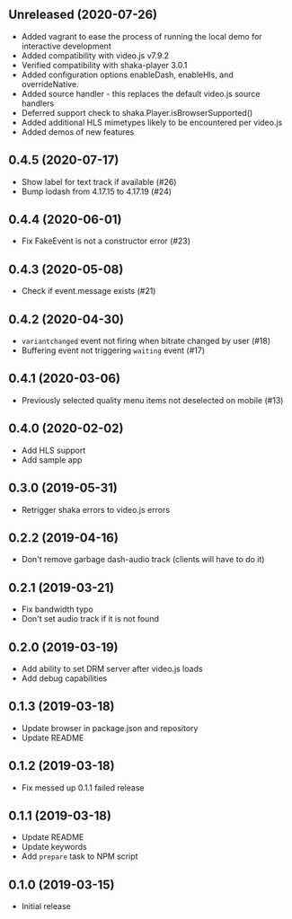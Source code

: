 ## Unreleased (2020-07-26)
* Added vagrant to ease the process of running the local demo for interactive development
* Added compatibility with video.js v7.9.2
* Verified compatibility with shaka-player 3.0.1
* Added configuration options enableDash, enableHls, and overrideNative.
* Added source handler - this replaces the default video.js source handlers
* Deferred support check to shaka.Player.isBrowserSupported()
* Added additional HLS mimetypes likely to be encountered per video.js
* Added demos of new features

## 0.4.5 (2020-07-17)
* Show label for text track if available (#26)
* Bump lodash from 4.17.15 to 4.17.19 (#24)

## 0.4.4 (2020-06-01)
* Fix FakeEvent is not a constructor error (#23)

## 0.4.3 (2020-05-08)
* Check if event.message exists (#21)

## 0.4.2 (2020-04-30)
* `variantchanged` event not firing when bitrate changed by user (#18)
* Buffering event not triggering `waiting` event (#17)

## 0.4.1 (2020-03-06)
* Previously selected quality menu items not deselected on mobile (#13)

## 0.4.0 (2020-02-02)
* Add HLS support
* Add sample app

## 0.3.0 (2019-05-31)
* Retrigger shaka errors to video.js errors

## 0.2.2 (2019-04-16)
* Don't remove garbage dash-audio track (clients will have to do it)

## 0.2.1 (2019-03-21)
* Fix bandwidth typo
* Don't set audio track if it is not found

## 0.2.0 (2019-03-19)
* Add ability to set DRM server after video.js loads
* Add debug capabilities

## 0.1.3 (2019-03-18)
* Update browser in package.json and repository
* Update README

## 0.1.2 (2019-03-18)
* Fix messed up 0.1.1 failed release

## 0.1.1 (2019-03-18)
* Update README
* Update keywords
* Add `prepare` task to NPM script

## 0.1.0 (2019-03-15)
* Initial release
